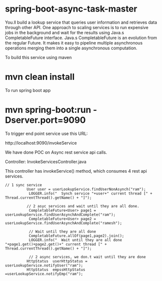# spring-boot-async-task-master

You.ll build a lookup service that queries  user information and retrieves data through other API. One approach to scaling services is to run expensive jobs in the background and wait for the results using Java.s CompletableFuture interface. Java.s CompletableFuture is an evolution from the regular Future. It makes it easy to pipeline multiple asynchronous operations merging them into a single asynchronous computation.



To build this service using maven

# mvn clean install

To run spring boot app
# mvn spring-boot:run -Dserver.port=9090

To trigger end point service use this URL:

http://localhost:9090/invokeService

We have done POC on Async rest service api calls. 

Controller: InvokeServicesController.java
                
This controller has invokeService() method, which consumes 4 rest api services.

	// 1 sync service
              User user = userLookupService.findUserNonAsynch("ram");
               LOGGER.info("  Synch service "+user+" current thread [" + Thread.currentThread().getName() + "]");  

              // 2 asyc services and wait until they are all done.
               CompletableFuture<User> page1 = userLookupService.findUserAsynchAndComplete("ram");
               CompletableFuture<User> page2 = userLookupService.findUserAsynchAndComplete("ramesh");

               // Wait until they are all done 
               CompletableFuture.allOf(page1,page2).join();      
               LOGGER.info("  Wait until they are all done "+page1.get()+page2.get()+" current thread [" + Thread.currentThread().getName() + "]"); 

               // 2 async services, we don.t wait until they are done
              HttpStatus  userHttpStatus = userLookupService.notifyUser("ram"); 
              HttpStatus  empssHttpStatus =userLookupService.notifyEmp("ram");




